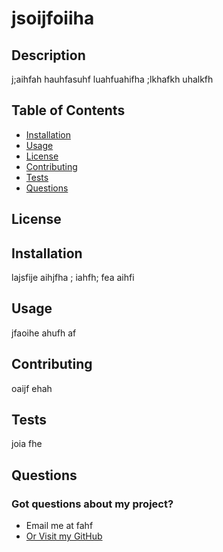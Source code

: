 # jsoijfoiiha

## Description
j;aihfah hauhfasuhf luahfuahifha  ;lkhafkh uhalkfh

## Table of Contents
* [Installation](https://github.com/GarrettLB/README-Generator/blob/main/testREADME.md#installation)
* [Usage](https://github.com/GarrettLB/README-Generator/blob/main/testREADME.md#usage)
* [License](https://github.com/GarrettLB/README-Generator/blob/main/testREADME.md#license)
* [Contributing](https://github.com/GarrettLB/README-Generator/blob/main/testREADME.md#contributing)
* [Tests](https://github.com/GarrettLB/README-Generator/blob/main/testREADME.md#tests)
* [Questions](https://github.com/GarrettLB/README-Generator/blob/main/testREADME.md#questions)

## License

## Installation
lajsfije aihjfha ; iahfh; fea  aihfi

## Usage
jfaoihe  ahufh af

## Contributing
oaijf ehah

## Tests
joia fhe

## Questions
### Got questions about my project?
* Email me at  fahf
* [Or Visit my GitHub](https://github.com/jfsaihfi)